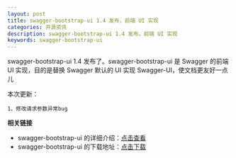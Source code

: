 ```yaml
---
layout: post
title: swagger-bootstrap-ui 1.4 发布，前端 UI 实现
categories: 开源资讯
description: swagger-bootstrap-ui 1.4 发布，前端 UI 实现
keywords: swagger-bootstrap-ui
---
```


swagger-bootstrap-ui 1.4 发布了。swagger-bootstrap-ui 是 Swagger 的前端 UI 实现，目的是替换 Swagger 默认的 UI 实现 Swagger-UI，使文档更友好一点儿

本次更新：

    1、修改请求参数异常bug

**相关链接**

- swagger-bootstrap-ui 的详细介绍：[点击查看](https://www.oschina.net/p/swagger-bootstrap-ui)
- swagger-bootstrap-ui 的下载地址：[点击下载](https://git.oschina.net/xiaoym/swagger-bootstrap-ui/releases)